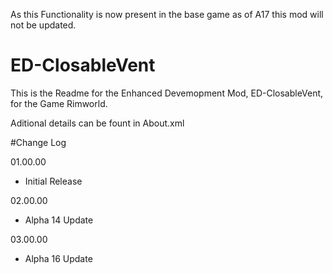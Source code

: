 As this Functionality is now present in the base game as of A17 this mod will not be updated.


# ED-ClosableVent
This is the Readme for the Enhanced Devemopment Mod, ED-ClosableVent, for the Game Rimworld.

Aditional details can be fount in About.xml

#Change Log

01.00.00
 * Initial Release

02.00.00
 * Alpha 14 Update

03.00.00
 * Alpha 16 Update